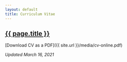 ```yaml
---
layout: default
title: Curriculum Vitae
---
```


<h2><a href="{{ page.url }}" style="color:inherit">{{ page.title }}</a></h2>

[Download CV as a PDF]({{ site.url }}/media/cv-online.pdf)

*Updated March 16, 2021*